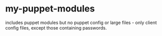 my-puppet-modules
=================

includes puppet modules but no puppet config or large files - only client config files, except those containing passwords.